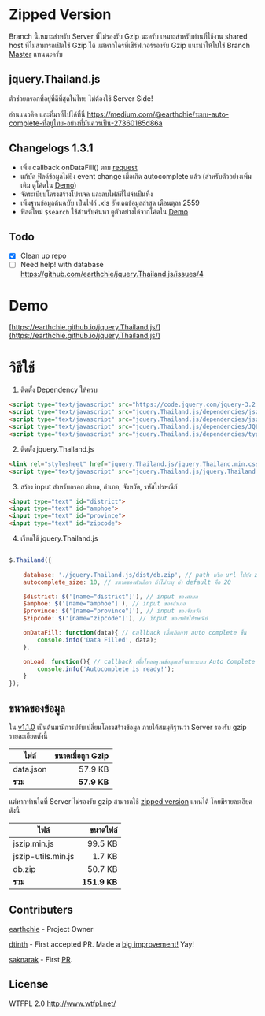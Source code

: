 # Zipped Version
Branch นี้เหมาะสำหรับ Server ที่ไม่รองรับ Gzip นะครับ เหมาะสำหรับท่านที่ใช้งาน shared host ที่ไม่สามารถเปิดใช้ Gzip ได้
แต่หากใครที่เซิร์ฟเวอร์รองรับ Gzip แนะนำให้ไปใช้ Branch [Master](https://github.com/earthchie/jquery.Thailand.js/tree/master) แทนนะครับ

## jquery.Thailand.js
ตัวช่วยกรอกที่อยู่ที่ดีที่สุดในไทย ไม่ต้องใช้ Server Side!

อ่านแนวคิด และที่มาที่ไปได้ที่นี่ https://medium.com/@earthchie/ระบบ-auto-complete-ที่อยู่ไทย-อย่างที่มันควรเป็น-27360185d86a

## Changelogs 1.3.1
- เพิ่ม callback onDataFill() ตาม [request](https://github.com/earthchie/jquery.Thailand.js/issues/9)
- แก้บัค ฟิลด์ข้อมูลไม่ยิง event change เมื่อเกิด autocomplete แล้ว (สำหรับตัวอย่างเพิ่มเติม ดูโค้ดใน [Demo](https://earthchie.github.io/jquery.Thailand.js/))
- จัดระเบียบโครงสร้างโปรเจค และลบไฟล์ที่ไม่จำเป็นทิ้ง
- เพิ่มฐานข้อมูลต้นฉบับ เป็นไฟล์ .xls อัพเดตข้อมูลล่าสุด เดือนตุลา 2559
- ฟิลด์ใหม่ ``$search`` ใช้สำหรับค้นหา ดูตัวอย่างได้จากโค้ดใน [Demo](https://earthchie.github.io/jquery.Thailand.js/)

## Todo
- [x] Clean up repo
- [ ] Need help! with database https://github.com/earthchie/jquery.Thailand.js/issues/4

# Demo
[https://earthchie.github.io/jquery.Thailand.js/](https://earthchie.github.io/jquery.Thailand.js/)

# วิธีใช้

1. ติดตั้ง Dependency ให้ครบ

```html
<script type="text/javascript" src="https://code.jquery.com/jquery-3.2.1.min.js"></script>
<script type="text/javascript" src="jquery.Thailand.js/dependencies/jszip.min.js"></script>
<script type="text/javascript" src="jquery.Thailand.js/dependencies/jszip-utils.min.js"></script>
<script type="text/javascript" src="jquery.Thailand.js/dependencies/JQL.min.js"></script>
<script type="text/javascript" src="jquery.Thailand.js/dependencies/typeahead.bundle.js"></script>
```

2. ติดตั้ง jquery.Thailand.js

```html
<link rel="stylesheet" href="jquery.Thailand.js/jquery.Thailand.min.css">
<script type="text/javascript" src="jquery.Thailand.js/jquery.Thailand.min.js"></script>
```

3. สร้าง input สำหรับกรอก ตำบล, อำเภอ, จังหวัด, รหัสไปรษณีย์

```html
<input type="text" id="district">
<input type="text" id="amphoe">
<input type="text" id="province">
<input type="text" id="zipcode">
```

4. เรียกใช้ jquery.Thailand.js

```javascript

$.Thailand({ 
    
    database: './jquery.Thailand.js/dist/db.zip', // path หรือ url ไปยัง zip
    autocomplete_size: 10, // ขนาดของตัวเลือก ถ้าไม่ระบุ ค่า default คือ 20

    $district: $('[name="district"]'), // input ของตำบล
    $amphoe: $('[name="amphoe"]'), // input ของอำเภอ
    $province: $('[name="province"]'), // input ของจังหวัด
    $zipcode: $('[name="zipcode"]'), // input ของรหัสไปรษณีย์

    onDataFill: function(data){ // callback เมื่อเกิดการ auto complete ขึ้น
        console.info('Data Filled', data);
    },

    onLoad: function(){ // callback เมื่อโหลดฐานข้อมูลเสร็จและระบบ Auto Complete พร้อมที่จะทำงาน
        console.info('Autocomplete is ready!');
    }
});

```

## ขนาดของข้อมูล

ใน [v1.1.0](https://github.com/earthchie/jquery.Thailand.js/tree/fe302996ca72f156e1542048419399484431c391) เป็นต้นมามีการปรับเปลี่ยนโครงสร้างข้อมูล ภายใต้สมมุติฐานว่า Server รองรับ gzip รายละเอียดดังนี้

| ไฟล์ | ขนาดเมื่อถูก Gzip |
| --- | ---:|
| data.json | 57.9 KB |
| **รวม** | **57.9 KB** |

แต่หากท่านใดที่ Server ไม่รองรับ gzip สามารถใช้ [zipped version](https://github.com/earthchie/jquery.Thailand.js/tree/zipped_version) แทนได้ โดยมีรายละเอียดดังนี้

| ไฟล์ | ขนาดไฟล์ |
| --- | ---:|
| jszip.min.js | 99.5 KB |
| jszip-utils.min.js | 1.7 KB |
| db.zip | 50.7 KB |
| **รวม** | **151.9 KB** |

## Contributers
[earthchie](https://github.com/earthchie/) - Project Owner

[dtinth](https://github.com/dtinth/) - First accepted PR. Made a [big improvement!](https://github.com/earthchie/jquery.Thailand.js/pull/2) Yay!

[saknarak](https://github.com/saknarak) - First [PR](https://github.com/earthchie/jquery.Thailand.js/pull/1).

## License
WTFPL 2.0 http://www.wtfpl.net/

